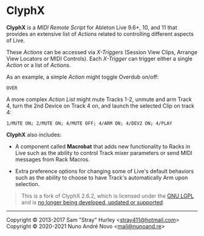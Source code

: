 ClyphX
======

**ClyphX** is a _MIDI Remote Script_ for Ableton Live 9.6+, 10, and 11 that
provides an extensive list of _Actions_ related to controlling different aspects
of Live.

These _Actions_ can be accessed via _X-Triggers_ (Session View Clips, Arrange
View Locators or MIDI Controls). Each _X-Trigger_ can trigger either a single
_Action_ or a list of _Actions_.

As an example, a simple _Action_ might toggle Overdub on/off:
```
OVER
```

A more complex _Action List_ might mute Tracks 1-2, unmute and arm Track 4, turn
the 2nd Device on Track 4 on, and launch the selected Clip on track 4:
```
1/MUTE ON; 2/MUTE ON; 4/MUTE OFF; 4/ARM ON; 4/DEV2 ON; 4/PLAY
```

**ClyphX** also includes:

- A component called **Macrobat** that adds new functionality to Racks in Live
  such as the ability to control Track mixer parameters or send MIDI messages
  from Rack Macros.

- Extra preference options for changing some of Live's default behaviors such as
  the ability to choose to have Track's automatically Arm upon selection.

> This is a fork of ClyphX 2.6.2, which is licensed under the [GNU LGPL][lic]
> and is [no longer being developed, updated or supported][note].

[lic]: https://spdx.org/licenses/LGPL-2.1-or-later.html "GNU LGPL 2.1 or later"
[note]: https://forum.nativekontrol.com/thread/992/current-version-clyphx-live-9
"nativeKONTROL Forum"

---
Copyright &copy; 2013-2017 Sam "Stray" Hurley <<stray411@hotmail.com>>  
Copyright &copy; 2020-2021 Nuno André Novo <<mail@nunoand.re>>